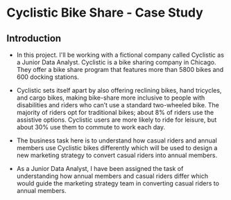 # **Cyclistic Bike Share - Case Study**
## **Introduction**

* In this project. I'll be working with a fictional company called Cyclistic as a Junior Data Analyst. Cyclistic is a bike sharing company in Chicago. They offer a bike share program that features more than 5800 bikes and 600 docking stations.

* Cyclistic sets itself apart by also offering reclining bikes, hand tricycles, and cargo bikes, making bike-share more inclusive to people with disabilities and riders who can’t use a standard two-wheeled bike. The majority of riders opt for traditional bikes; about 8% of riders use the assistive options. Cyclistic users are more likely to ride for leisure, but about 30% use them to commute to work each day.

* The business task here is to understand how casual riders and annual members use Cyclistic bikes differently which will be used to design a new marketing strategy to convert casual riders into annual members.

* As a Junior Data Analyst, I have been assigned the task of understanding how annual members and casual riders differ which would guide the marketing strategy team in converting casual riders to annual members.
